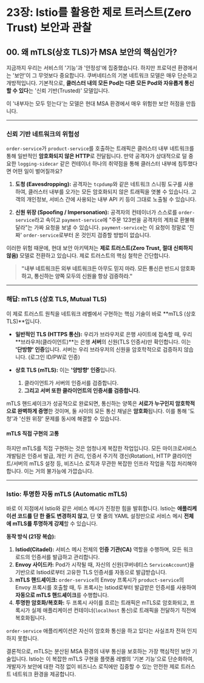 # 23장: Istio를 활용한 제로 트러스트(Zero Trust) 보안과 관찰

## 00. 왜 mTLS(상호 TLS)가 MSA 보안의 핵심인가?

지금까지 우리는 서비스의 '기능'과 '안정성'에 집중했습니다. 하지만 프로덕션 환경에서는 '보안'이 그 무엇보다 중요합니다. 쿠버네티스의 기본 네트워크 모델은 매우 단순하고 개방적입니다. 기본적으로, **클러스터 내의 모든 Pod는 다른 모든 Pod와 자유롭게 통신할 수 있다**는 '신뢰 기반(Trusted)' 모델입니다.

이 '내부자는 모두 믿는다'는 모델은 현대 MSA 환경에서 매우 위험한 보안 허점을 만듭니다.

---

### 신뢰 기반 네트워크의 위험성

`order-service`가 `product-service`를 호출하는 트래픽은 클러스터 내부 네트워크를 통해 일반적인 **암호화되지 않은 HTTP**로 전달됩니다. 만약 공격자가 상대적으로 덜 중요한 `logging-sidecar` 같은 컨테이너 하나의 취약점을 통해 클러스터 내부에 침투했다면 어떤 일이 벌어질까요?

1.  **도청 (Eavesdropping):** 공격자는 `tcpdump`와 같은 네트워크 스니핑 도구를 사용하여, 클러스터 내부를 오가는 모든 암호화되지 않은 트래픽을 엿볼 수 있습니다. 고객의 개인정보, 서비스 간에 사용되는 내부 API 키 등이 그대로 노출될 수 있습니다.

2.  **신원 위장 (Spoofing / Impersonation):** 공격자의 컨테이너가 스스로를 `order-service`라고 속이고 `payment-service`에 "주문 123번을 공격자의 계좌로 환불해달라"는 가짜 요청을 보낼 수 있습니다. `payment-service`는 이 요청이 정말로 '진짜' `order-service`로부터 온 것인지 검증할 방법이 없습니다.

이러한 위험 때문에, 현대 보안 아키텍처는 **제로 트러스트(Zero Trust, 절대 신뢰하지 않음)** 모델로 전환하고 있습니다. 제로 트러스트의 핵심 철학은 간단합니다.

> **"내부 네트워크든 외부 네트워크든 아무도 믿지 마라. 모든 통신은 반드시 암호화하고, 통신하는 양쪽 모두의 신원을 항상 검증하라."**

---

### 해답: mTLS (상호 TLS, Mutual TLS)

이 제로 트러스트 원칙을 네트워크 레벨에서 구현하는 핵심 기술이 바로 **mTLS (상호 TLS)**입니다.

* **일반적인 TLS (HTTPS 통신):** 우리가 브라우저로 은행 사이트에 접속할 때, 우리 **브라우저(클라이언트)**는 은행 **서버**의 신원(TLS 인증서)만 확인합니다. 이는 **'단방향' 인증**입니다. 서버는 우리 브라우저의 신원을 암호학적으로 검증하지 않습니다. (로그인 ID/PW로 인증)

* **상호 TLS (mTLS):** 이는 **'양방향' 인증**입니다.
    1. 클라이언트가 서버의 인증서를 검증합니다.
    2. **그리고 서버 또한 클라이언트의 인증서를 검증합니다.**



mTLS 핸드셰이크가 성공적으로 완료되면, 통신하는 양쪽은 **서로가 누구인지 암호학적으로 완벽하게 증명**한 것이며, 둘 사이의 모든 통신 채널은 **암호화**됩니다. 이를 통해 '도청'과 '신원 위장' 문제를 동시에 해결할 수 있습니다.

#### mTLS 직접 구현의 고통

하지만 mTLS를 직접 구현하는 것은 엄청나게 복잡한 작업입니다. 모든 마이크로서비스 개발팀은 인증서 발급, 개인 키 관리, 인증서 주기적 갱신(Rotation), HTTP 클라이언트/서버의 mTLS 설정 등, 비즈니스 로직과 무관한 복잡한 인프라 작업을 직접 처리해야 합니다. 이는 거의 불가능에 가깝습니다.

---

### Istio: 투명한 자동 mTLS (Automatic mTLS)

바로 이 지점에서 Istio와 같은 서비스 메시가 진정한 힘을 발휘합니다. Istio는 **애플리케이션 코드를 단 한 줄도 변경하지 않고**, 단 몇 줄의 YAML 설정만으로 서비스 메시 **전체에 mTLS를 투명하게 강제**할 수 있습니다.

**동작 방식 (21장 복습):**
1.  **Istiod(Citadel):** 서비스 메시 전체의 **인증 기관(CA)** 역할을 수행하며, 모든 워크로드의 인증서를 발급하고 관리합니다.
2.  **Envoy 사이드카:** Pod가 시작될 때, 자신의 신원(쿠버네티스 `ServiceAccount`)을 기반으로 Istiod로부터 고유한 TLS 인증서를 자동으로 발급받습니다.
3.  **mTLS 핸드셰이크:** `order-service`의 Envoy 프록시가 `product-service`의 Envoy 프록시를 호출할 때, 두 프록시는 Istiod로부터 발급받은 인증서를 사용하여 **자동으로 mTLS 핸드셰이크**를 수행합니다.
4.  **투명한 암호화/복호화:** 두 프록시 사이를 흐르는 트래픽은 mTLS로 암호화되고, 프록시가 실제 애플리케이션 컨테이너(`localhost` 통신)로 트래픽을 전달하기 직전에 복호화됩니다.

`order-service` 애플리케이션은 자신이 암호화 통신을 하고 있다는 사실조차 전혀 인지하지 못합니다.

결론적으로, mTLS는 분산된 MSA 환경의 내부 통신을 보호하는 가장 핵심적인 보안 기술입니다. Istio는 이 복잡한 mTLS 구현을 플랫폼 레벨의 '기본 기능'으로 단순화하여, 개발자가 보안에 대한 걱정 없이 비즈니스 로직에만 집중할 수 있는 안전한 제로 트러스트 네트워크 환경을 제공합니다.